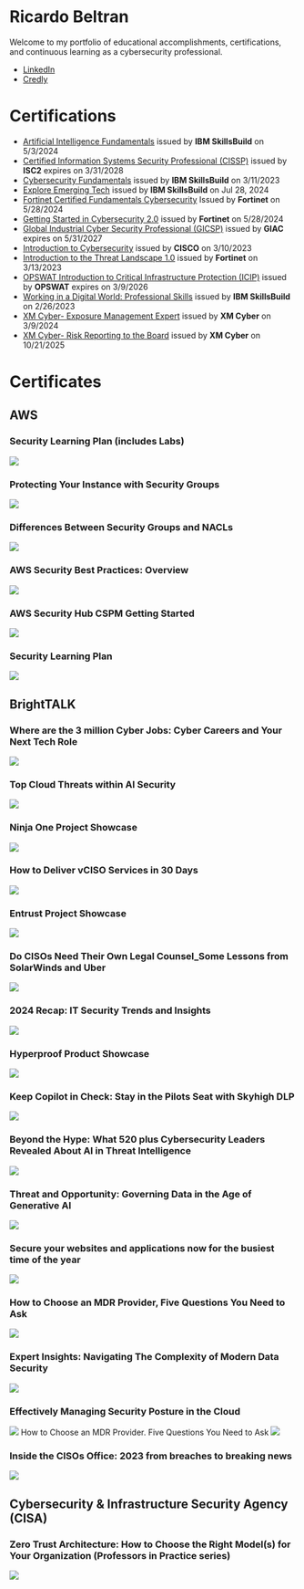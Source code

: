 <h1>Ricardo Beltran</h1>
<p>Welcome to my portfolio of educational accomplishments, certifications, and continuous learning as a cybersecurity professional.</p>
<ul>
  <li><a href="https://www.linkedin.com/in/mr-ricardo-beltran/">LinkedIn</a></li>
  <li><a href="https://www.credly.com/users/mr-ricardo-beltran/">Credly</a></li>
</ul>
<h1>Certifications</h1>
<ul>
  <li><a href="https://www.credly.com/badges/062c361d-bd7e-407f-af80-cd54d1a086a8/public_url">Artificial Intelligence Fundamentals</a> issued by <strong>IBM SkillsBuild</strong> on 5/3/2024 </li>
  <li><a href="https://www.credly.com/badges/ce2dc39b-355c-425d-bfe5-87a8c9912a03/public_url">Certified Information Systems Security Professional (CISSP)</a> issued by <strong>ISC2</strong> expires on 3/31/2028 </li>
  <li><a href="https://www.credly.com/badges/1e8aee8f-a0c8-4bcb-949d-98111f0ed1a6/public_url">Cybersecurity Fundamentals</a> issued by <strong>IBM SkillsBuild</strong> on 3/11/2023 </li>
  <li><a href="https://www.credly.com/badges/e76b04c8-5c7d-4cdf-bfa0-b7b6512b5daf/public_url">Explore Emerging Tech</a> issued by <strong>IBM SkillsBuild</strong> on Jul 28, 2024</li>
  <li><a href="https://www.credly.com/badges/a97c11ff-e5d4-4a54-b8bb-93af17c72217/public_url">Fortinet Certified Fundamentals Cybersecurity</a> Issued by <strong>Fortinet</strong> on 5/28/2024 </li>
  <li><a href="https://www.credly.com/badges/6edb1f83-34fb-463b-948b-8f2af3f3ab2c/public_url">Getting Started in Cybersecurity 2.0</a> issued by <strong>Fortinet</strong> on 5/28/2024 </li>
  <li><a href="https://www.credly.com/badges/d316a642-9be6-4d69-b83c-e4a2c1da79dc/public_url">Global Industrial Cyber Security Professional (GICSP)</a> issued by <strong>GIAC</strong> expires on 5/31/2027 </li>
  <li><a href="https://www.credly.com/badges/8cad7d28-c3c1-4013-a413-a358a6e3a308/public_url">Introduction to Cybersecurity</a> issued by <strong>CISCO</strong> on 3/10/2023 </li>
  <li><a href="https://www.credly.com/badges/857eb404-c1c7-4097-a3c3-bc255881554c/public_url">Introduction to the Threat Landscape 1.0</a> issued by <strong>Fortinet</strong> on 3/13/2023 </li>
  <li><a href="https://www.credly.com/badges/afc9e5f0-8351-4bc2-9732-f4f688005b42/public_url">OPSWAT Introduction to Critical Infrastructure Protection (ICIP)</a> issued by <strong>OPSWAT</strong> expires on 3/9/2026 </li>
  <li><a href="https://www.credly.com/badges/3cc10620-0a08-4691-868c-40bb3097c273/public_url">Working in a Digital World: Professional Skills</a> issued by <strong>IBM SkillsBuild</strong> on 2/26/2023 </li>
  <li><a href="https://www.credly.com/badges/24d56b25-13e6-4b60-95ed-48328c02b9d5/public_url">XM Cyber- Exposure Management Expert</a> issued by <strong>XM Cyber</strong> on 3/9/2024 </li>
  <li><a href="https://www.credly.com/badges/7cfb1b85-95ba-4208-b22c-f7fbec7cbdd4/public_url">XM Cyber- Risk Reporting to the Board</a> issued by <strong>XM Cyber</strong> on 10/21/2025 </li>
</ul>

<h1>Certificates</h1>

<h2>AWS</h2>
<h3>Security Learning Plan (includes Labs)</h3>
<picture>
  <source media="(min-width: 320px)" srcset="2025-08-15_Security Learning Plan_includes Labs.jpg">
  <source media="(min-width: 160px)" srcset="2025-08-15_Security Learning Plan_includes Labs.jpg">
  <img src="2025-08-15_Security Learning Plan_includes Labs.jpg" style="width:auto;">
</picture>

<h3>Protecting Your Instance with Security Groups</h3>
<picture>
  <source media="(min-width: 320px)" srcset="2024-12-26_Protecting Your Instance with Security Group.jpg">
  <source media="(min-width: 160px)" srcset="2024-12-26_Protecting Your Instance with Security Group.jpg">
  <img src="2024-12-26_Protecting Your Instance with Security Group.jpg" style="width:auto;">
</picture>

<h3>Differences Between Security Groups and NACLs</h3>
<picture>
  <source media="(min-width: 320px)" srcset="2024-12-26_Differences Between Security Groups and NACLs.jpg">
  <source media="(min-width: 160px)" srcset="2024-12-26_Differences Between Security Groups and NACLs.jpg">
  <img src="2024-12-26_Differences Between Security Groups and NACLs.jpg" style="width:auto;">
</picture>

<h3>AWS Security Best Practices: Overview</h3>
<picture>
  <source media="(min-width: 320px)" srcset="2024-12-26_AWS Security Best Practices_Overview.jpg">
  <source media="(min-width: 160px)" srcset="2024-12-26_AWS Security Best Practices_Overview.jpg">
  <img src="2024-12-26_AWS Security Best Practices_Overview.jpg" style="width:auto;">
</picture>

<h3>AWS Security Hub CSPM Getting Started</h3>
<picture>
  <source media="(min-width: 320px)" srcset="2024-11-26_AWS Security Hub CSPM Getting Started.jpg">
  <source media="(min-width: 160px)" srcset="2024-11-26_AWS Security Hub CSPM Getting Started.jpg">
  <img src="2024-11-26_AWS Security Hub CSPM Getting Started.jpg" style="width:auto;">
</picture>

<h3>Security Learning Plan</h3>
<picture>
  <source media="(min-width: 320px)" srcset="2023-11-15_Security Learning Plan.jpg">
  <source media="(min-width: 160px)" srcset="2023-11-15_Security Learning Plan.jpg">
  <img src="2023-11-15_Security Learning Plan.jpg" style="width:auto;">
</picture>

<h2>BrightTALK</h2>
<h3>Where are the 3 million Cyber Jobs: Cyber Careers and Your Next Tech Role</h3>
<picture>
  <source media="(min-width: 320px)" srcset="2025-10-03_Where are the 3 million Cyber Jobs_Cyber Careers and Your Next Tech Role.jpg">
  <source media="(min-width: 160px)" srcset="2025-10-03_Where are the 3 million Cyber Jobs_Cyber Careers and Your Next Tech Role.jpg">
  <img src="2025-10-03_Where are the 3 million Cyber Jobs_Cyber Careers and Your Next Tech Role.jpg" style="width:auto;">
</picture>

<h3>Top Cloud Threats within AI Security</h3>
<picture>
  <source media="(min-width: 320px)" srcset="2025-10-03_Top Cloud Threats within AI Security.jpg">
  <source media="(min-width: 160px)" srcset="2025-10-03_Top Cloud Threats within AI Security.jpg">
  <img src="2025-10-03_Top Cloud Threats within AI Security.jpg" style="width:auto;">
</picture>

<h3>Ninja One Project Showcase</h3>
<picture>
  <source media="(min-width: 320px)" srcset="2025-10-03_Ninja One Project Showcase.jpg">
  <source media="(min-width: 160px)" srcset="2025-10-03_Ninja One Project Showcase.jpg">
  <img src="2025-10-03_Ninja One Project Showcase.jpg" style="width:auto;">
</picture>

<h3>How to Deliver vCISO Services in 30 Days</h3>
<picture>
  <source media="(min-width: 320px)" srcset="2025-10-03_How to Deliver vCISO Services in 30 Days.jpg">
  <source media="(min-width: 160px)" srcset="2025-10-03_How to Deliver vCISO Services in 30 Days.jpg">
  <img src="2025-10-03_How to Deliver vCISO Services in 30 Days.jpg" style="width:auto;">
</picture>

<h3>Entrust Project Showcase</h3>
<picture>
  <source media="(min-width: 320px)" srcset="2025-10-03_Entrust Project Showcase.jpg">
  <source media="(min-width: 160px)" srcset="2025-10-03_Entrust Project Showcase.jpg">
  <img src="2025-10-03_Entrust Project Showcase.jpg" style="width:auto;">
</picture>

<h3>Do CISOs Need Their Own Legal Counsel_Some Lessons from SolarWinds and Uber</h3>
<picture>
  <source media="(min-width: 320px)" srcset="2025-10-03_Do CISOs Need Their Own Legal Counsel_Some Lessons from SolarWinds and Uber.jpg">
  <source media="(min-width: 160px)" srcset="2025-10-03_Do CISOs Need Their Own Legal Counsel_Some Lessons from SolarWinds and Uber.jpg">
  <img src="2025-10-03_Do CISOs Need Their Own Legal Counsel_Some Lessons from SolarWinds and Uber.jpg" style="width:auto;">
</picture>

<h3>2024 Recap: IT Security Trends and Insights</h3>
<picture>
  <source media="(min-width: 320px)" srcset="2025-10-03_2024 Recap_IT Security Trends and Insights.jpg">
  <source media="(min-width: 160px)" srcset="2025-10-03_2024 Recap_IT Security Trends and Insights.jpg">
  <img src="2025-10-03_2024 Recap_IT Security Trends and Insights.jpg" style="width:auto;">
</picture>

<h3>Hyperproof Product Showcase</h3>
<picture>
  <source media="(min-width: 320px)" srcset="2025-09-30_Hyperproof Product Showcase.jpg">
  <source media="(min-width: 160px)" srcset="2025-09-30_Hyperproof Product Showcase.jpg">
  <img src="2025-09-30_Hyperproof Product Showcase.jpg" style="width:auto;">
</picture>

<h3>Keep Copilot in Check: Stay in the Pilots Seat with Skyhigh DLP</h3>
<picture>
  <source media="(min-width: 320px)" srcset="2025-09-18_Keep Copilot in Check_Stay in the Pilots Seat with Skyhigh DLP.jpg">
  <source media="(min-width: 160px)" srcset="2025-09-18_Keep Copilot in Check_Stay in the Pilots Seat with Skyhigh DLP.jpg">
  <img src="2025-09-18_Keep Copilot in Check_Stay in the Pilots Seat with Skyhigh DLP.jpg" style="width:auto;">
</picture>

<h3>Beyond the Hype: What 520 plus Cybersecurity Leaders Revealed About AI in Threat Intelligence</h3>
<picture>
  <source media="(min-width: 320px)" srcset="2025-09-18_Beyond the Hype_What 520 plus Cybersecurity Leaders Revealed About AI in Threat Intelligence.jpg">
  <source media="(min-width: 160px)" srcset="2025-09-18_Beyond the Hype_What 520 plus Cybersecurity Leaders Revealed About AI in Threat Intelligence.jpg">
  <img src="2025-09-18_Beyond the Hype_What 520 plus Cybersecurity Leaders Revealed About AI in Threat Intelligence.jpg" style="width:auto;">
</picture>

<h3>Threat and Opportunity: Governing Data in the Age of Generative AI</h3>
<picture>
  <source media="(min-width: 320px)" srcset="2025-02-05_Threat and Opportunity_Governing Data in the Age of Generative AI.jpg">
  <source media="(min-width: 160px)" srcset="2025-02-05_Threat and Opportunity_Governing Data in the Age of Generative AI.jpg">
  <img src="2025-02-05_Threat and Opportunity_Governing Data in the Age of Generative AI.jpg" style="width:auto;">
</picture>

<h3>Secure your websites and applications now for the busiest time of the year</h3>
<picture>
  <source media="(min-width: 320px)" srcset="2025-02-05_Secure your websites and applications now for the busiest time of the year.jpg">
  <source media="(min-width: 160px)" srcset="2025-02-05_Secure your websites and applications now for the busiest time of the year.jpg">
  <img src="2025-02-05_Secure your websites and applications now for the busiest time of the year.jpg" style="width:auto;">
</picture>

<h3>How to Choose an MDR Provider, Five Questions You Need to Ask</h3>
<picture>
  <source media="(min-width: 320px)" srcset="2025-02-05_How to Choose an MDR Provider_Five Questions You Need to Ask.jpg">
  <source media="(min-width: 160px)" srcset="2025-02-05_How to Choose an MDR Provider_Five Questions You Need to Ask.jpg">
  <img src="2025-02-05_How to Choose an MDR Provider_Five Questions You Need to Ask.jpg" style="width:auto;">
</picture>

<h3>Expert Insights: Navigating The Complexity of Modern Data Security</h3>
<picture>
  <source media="(min-width: 320px)" srcset="2025-02-05_Expert Insights_Navigating The Complexity of Modern Data Security.jpg">
  <source media="(min-width: 160px)" srcset="2025-02-05_Expert Insights_Navigating The Complexity of Modern Data Security.jpg">
  <img src="2025-02-05_Expert Insights_Navigating The Complexity of Modern Data Security.jpg" style="width:auto;">
</picture>

<h3>Effectively Managing Security Posture in the Cloud</h3>
<picture>
  <source media="(min-width: 320px)" srcset="2025-02-05_Effectively Managing Security Posture in the Cloud.jpg">
  <source media="(min-width: 160px)" srcset="2025-02-05_Effectively Managing Security Posture in the Cloud.jpg">
  <img src="2025-02-05_Effectively Managing Security Posture in the Cloud.jpg" style="width:auto;">
</picture

<h3>How to Choose an MDR Provider. Five Questions You Need to Ask</h3>
<picture>
  <source media="(min-width: 320px)" srcset="2024-07-03_How to Choose an MDR Provider. Five Questions You Need to Ask.jpg">
  <source media="(min-width: 160px)" srcset="2024-07-03_How to Choose an MDR Provider. Five Questions You Need to Ask.jpg">
  <img src="2024-07-03_How to Choose an MDR Provider. Five Questions You Need to Ask.jpg" style="width:auto;">
</picture>

<h3>Inside the CISOs Office: 2023 from breaches to breaking news</h3>
<picture>
  <source media="(min-width: 320px)" srcset="2023-12-27_Inside the CISOs Office_2023 from breaches to breaking news.jpg">
  <source media="(min-width: 160px)" srcset="2023-12-27_Inside the CISOs Office_2023 from breaches to breaking news.jpg">
  <img src="2023-12-27_Inside the CISOs Office_2023 from breaches to breaking news.jpg" style="width:auto;">
</picture>

<h2>Cybersecurity & Infrastructure Security Agency (CISA)</h2>
<h3>Zero Trust Architecture: How to Choose the Right Model(s) for Your Organization (Professors in Practice series)</h3>
<picture>
  <source media="(min-width: 320px)" srcset="2025-10-27_Zero Trust Architecture_How to Choose the Right Models for Your Organization_Professors in Practice series.jpg">
  <source media="(min-width: 160px)" srcset="2025-10-27_Zero Trust Architecture_How to Choose the Right Models for Your Organization_Professors in Practice series.jpg">
  <img src="2025-10-27_Zero Trust Architecture_How to Choose the Right Models for Your Organization_Professors in Practice series.jpg" style="width:auto;">
</picture>


